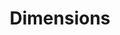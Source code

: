 ---
layout: default
bigquery: https://console.cloud.google.com/bigquery?p=covid-19-dimensions-ai&page=table&d=data&t=publications
contributors: Digital Science, https://www.digital-science.com/
cost: Free for personal, non-commercial use.
description: Dimensions contains more than 100 million publications, ranging from
  articles published in scholarly journals, books and book chapters, to preprints
  and conference proceedings. All publications are contextualized with linked data
  sets, funding, publications, patents, clinical trials, and policy documents. You
  can also view associated categories, funders, institutions, and researcher profiles.
documentation: https://docs.dimensions.ai/bigquery/index.html
last_edit: Mon, 04 Apr 2022 19:04:00 GMT
location: https://www.dimensions.ai/products/free/
maintained_by: Digital Science, https://www.digital-science.com/
schema_fields: '[''category_sdg'', ''journal'', ''funder_org_state_codes'', ''date_print'',
  ''research_org_state_codes'', ''year'', ''type'', ''category_icrp_cso'', ''abstract'',
  ''family_count'', ''parent_id'', ''linkout'', ''funding_aud'', ''eisbn'', ''address'',
  ''funding_details'', ''assignee_countries'', ''original_assignee_orgs'', ''date_inserted'',
  ''email_address'', ''description'', ''arxiv_id'', ''publication_date'', ''start_date'',
  ''original_assignee_countries'', ''license'', ''issue'', ''original_title'', ''resulting_publication_doi'',
  ''established'', ''funding_amount'', ''open_access_categories'', ''funding_usd'',
  ''registry'', ''conditions'', ''clinical_trial_ids'', ''funder_org'', ''editors'',
  ''research_org_countries'', ''acronyms'', ''volume'', ''current_assignee_orgs'',
  ''types'', ''reference_ids'', ''original_abstract'', ''supporting_grant_ids'', ''end_year'',
  ''funding_cad'', ''cpc'', ''category_rcdc'', ''acronym'', ''mesh_terms'', ''embargo_date'',
  ''acknowledgements'', ''cited_by_ids'', ''funding_jpy'', ''id'', ''date_imported_gbq'',
  ''associated_publication_pmid'', ''funding_chf'', ''funder_org_countries'', ''end_date'',
  ''publication_ids'', ''concepts'', ''filing_date'', ''expiration_year'', ''citations_count'',
  ''interventions'', ''mesh_headings'', ''gender'', ''category_for'', ''links'', ''publication_year'',
  ''application_number'', ''original_assignee'', ''funder_org_cities'', ''funding_currency'',
  ''created_date'', ''grant_number'', ''brief_title'', ''citations'', ''categories'',
  ''granted_date'', ''pages'', ''labels'', ''altmetrics'', ''citation_string'', ''relationships'',
  ''current_assignee_countries'', ''granted_year'', ''category_icrp_ct'', ''associated_publication_id'',
  ''aliases'', ''phase'', ''associated_grant_ids'', ''category_bra'', ''investigators'',
  ''foa_number'', ''family_id'', ''category_hra'', ''active_years'', ''research_orgs'',
  ''doi'', ''funder_countries'', ''pmid'', ''repository_url'', ''filing_status'',
  ''associated_publication_doi'', ''organisation_details'', ''isbn'', ''patent_ids'',
  ''resulting_publication_ids'', ''current_assignee'', ''journal_lists'', ''repository_name'',
  ''funding_cny'', ''associated_publication_arxiv_id'', ''family_members_ids'', ''proceedings_title'',
  ''open_access_categories_v2'', ''inventor_names'', ''expiration_date'', ''book_title'',
  ''date_normal'', ''name'', ''jurisdiction'', ''funder_orgs'', ''category_hrcs_hc'',
  ''repository_id'', ''subtitles'', ''date_online'', ''research_org_country_names'',
  ''funding_eur'', ''assignee_orgs'', ''pmcid'', ''external_ids'', ''wikipedia_url'',
  ''category_uoa'', ''funding_gbp'', ''title'', ''start_year'', ''date'', ''metrics'',
  ''research_org_state_names'', ''research_org_cities'', ''priority_year'', ''category_hrcs_rac'',
  ''legal_events'', ''publisher'', ''funder_org_acronyms'', ''kind'', ''researcher_ids'',
  ''legal_status'', ''authors'', ''date_modified'', ''funding_nzd'', ''book_series_title'',
  ''research_org_city_names'', ''ipcr'', ''conference'', ''filing_year'', ''language'',
  ''status'', ''source_id'', ''priority_date'']'
shortname: dimensions
tags:
- scholarly literature
- patents
- funding
- clinical trials
- academic profiles
terms_of_use: 'Use of both the Dimensions COVID-19 dataset and full Dimensions dataset
  are subject to the Dimensions Terms of use: https://www.dimensions.ai/policies-terms-legal '
title: Dimensions
uuid: dcff88bd-fe6b-4fdb-8159-809bf9d7bc1c
---